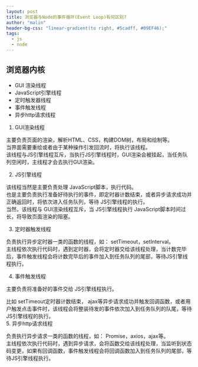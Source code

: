 ```yaml
---
layout: post
title: 浏览器与Node的事件循环(Event Loop)有何区别?
author: "malin"
header-bg-css: "linear-gradient(to right, #5cadff, #09EF46);"
tags:
  - js
  - node
---
```


## 浏览器内核

- GUI 渲染线程
- JavaScript引擎线程
- 定时触发器线程
- 事件触发线程
- 异步http请求线程

1. GUI渲染线程

主要负责页面的渲染，解析HTML、CSS，构建DOM树，布局和绘制等。  
当界面需要重绘或者由于某种操作引发回流时，将执行该线程。  
该线程与JS引擎线程互斥，当执行JS引擎线程时，GUI渲染会被挂起，当任务队列空闲时，主线程才会去执行GUI渲染。  

2. JS引擎线程

该线程当然是主要负责处理 JavaScript脚本，执行代码。  
也是主要负责执行准备好待执行的事件，即定时器计数结束，或者异步请求成功并正确返回时，将依次进入任务队列，等待 JS引擎线程的执行。  
当然，该线程与 GUI渲染线程互斥，当 JS引擎线程执行 JavaScript脚本时间过长，将导致页面渲染的阻塞。  

3. 定时器触发线程

负责执行异步定时器一类的函数的线程，如： setTimeout，setInterval。  
主线程依次执行代码时，遇到定时器，会将定时器交给该线程处理，当计数完毕后，事件触发线程会将计数完毕后的事件加入到任务队列的尾部，等待JS引擎线程执行。  

4. 事件触发线程

主要负责将准备好的事件交给 JS引擎线程执行。  

比如 setTimeout定时器计数结束， ajax等异步请求成功并触发回调函数，或者用户触发点击事件时，该线程会将整装待发的事件依次加入到任务队列的队尾，等待 JS引擎线程的执行。  
5. 异步http请求线程

负责执行异步请求一类的函数的线程，如： Promise，axios，ajax等。  
主线程依次执行代码时，遇到异步请求，会将函数交给该线程处理，当监听到状态码变更，如果有回调函数，事件触发线程会将回调函数加入到任务队列的尾部，等待JS引擎线程执行。  